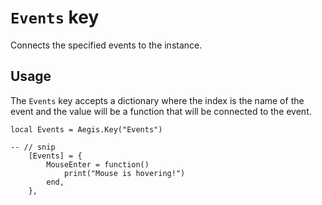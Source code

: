 # `Events` key

Connects the specified events to the instance.

## Usage

The `Events` key accepts a dictionary where the index is the name of the event and the value will be a function that will be connected to the event.

```lua{4}
local Events = Aegis.Key("Events")

-- // snip
	[Events] = {
		MouseEnter = function()
			print("Mouse is hovering!")
		end,
	},
```
